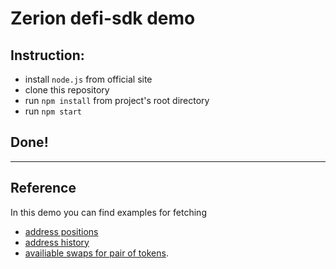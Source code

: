 # Zerion defi-sdk demo

## Instruction:

- install `node.js` from official site
- clone this repository
- run `npm install` from project's root directory
- run `npm start`

## Done!

----

## Reference

In this demo you can find examples for fetching
 - [address positions](https://github.com/zeriontech/defi-sdk-demo/blob/b5f0f6d35339058089aa6f5aadcde12278a3ded6/src/Positions.tsx#L10)
 - [address history](https://github.com/zeriontech/defi-sdk-demo/blob/b5f0f6d35339058089aa6f5aadcde12278a3ded6/src/hooks/useHistory.ts#L4)
 - [availiable swaps for pair of tokens](https://github.com/zeriontech/defi-sdk-demo/blob/b5f0f6d35339058089aa6f5aadcde12278a3ded6/src/requests/getQuotes.ts#L31).